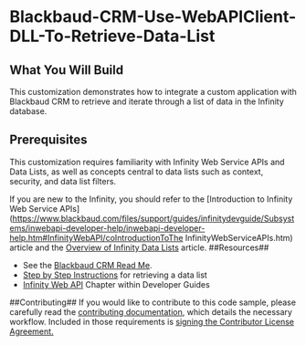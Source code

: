 Blackbaud-CRM-Use-WebAPIClient-DLL-To-Retrieve-Data-List
========================================================

## What You Will Build ##

This customization demonstrates how to integrate a custom application with Blackbaud CRM to retrieve and iterate through a list of data in the Infinity database.

## Prerequisites ##

This customization requires familiarity with Infinity Web Service APIs and Data Lists, as well as concepts central to data lists such as context, security, and data list filters.

If you are new to the Infinity, you should refer to the [Introduction to Infinity Web Service APIs](https://www.blackbaud.com/files/support/guides/infinitydevguide/Subsystems/inwebapi-developer-help/inwebapi-developer-help.htm#InfinityWebAPI/coIntroductionToThe InfinityWebServiceAPIs.htm) article and the [Overview of Infinity Data Lists](https://www.blackbaud.com/files/support/guides/infinitydevguide/Subsystems/datalist-developer-help/Content/InfinityDataLists/cochDataList.htm) article.
##Resources##
* See the [Blackbaud CRM Read Me](https://github.com/blackbaud-community/Blackbaud-CRM/blob/master/README.md). 
* [Step by Step Instructions](https://www.blackbaud.com/files/support/guides/infinitydevguide/Subsystems/inwebapi-developer-help/Content/InfinityDataLists/coUsingAWebAPIClientDLLToRetrieveADataList.htm) for retrieving a data list
* [Infinity Web API](https://www.blackbaud.com/files/support/guides/infinitydevguide/infsdk-developer-help.htm#../Subsystems/inwebapi-developer-help/Content/InfinityWebAPI/WelcomeInfinityWebAPI.htm) Chapter within Developer Guides

##Contributing##
If you would like to contribute to this code sample, please carefully read the [contributing documentation](https://github.com/blackbaud-community/Blackbaud-CRM/blob/master/CONTRIBUTING.md), which details the necessary workflow. Included in those requirements is [signing the Contributor License Agreement.](http://developer.blackbaud.com/cla/)